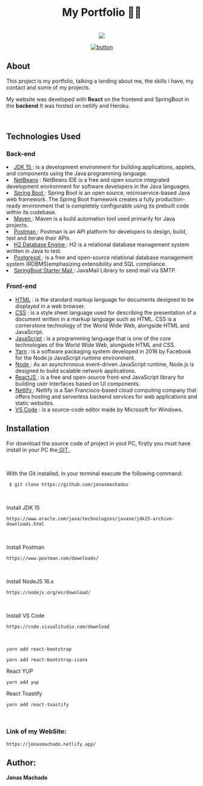 <h1 align="center">My Portfolio 🧑‍💻  </h1>

<p align="center">
  <br>
	<img src="https://user-images.githubusercontent.com/67349235/203625868-fb2784c7-4c08-4e29-b07f-a1ff941d4f6f.png">
</p>

<div align="center">
<a href="https://jonasmachado.netlify.app"><img src="https://user-images.githubusercontent.com/67349235/203632304-85faf10f-9e87-403c-8bb3-0cc0a4915c89.png" alt="button"/></a>
</div>

<h2>About</h2>

<p>This project is my portfolio, talking a landing about me, the skills i have, my contact and some of my projects.
<br>
<p>My website was developed with <b>React</b> on the frontend and SpringBoot in the <b>backend</b> It was hosted on netlify and Heroku. </p>
<br>

<h2> Technologies Used</h2>
  <h3> Back-end </h3>
  <u1>
	<li><a href="https://www.oracle.com/br/java/technologies/javase-jdk15-downloads.html"> JDK 15 </a> : is a development environment for building applications, applets, and components using the Java programming language. </li>
	 <li><a href="https://netbeans.apache.org/download/index.html"> NetBeans</a> : NetBeans IDE is a free and open source integrated development environment for software developers in the Java languages. </li>
	<li><a href="https://spring.io/"> Spring Boot </a> : Spring Boot is an open source, microservice-based Java web framework. The Spring Boot framework creates a fully production-ready environment that is completely configurable using its prebuilt code within its codebase.</li>
	<li><a href="https://maven.apache.org/"> Maven </a> : Maven is a build automation tool used primarily for Java projects.</li>
	<li><a href="https://www.postman.com/downloads/"> Postman </a> : Postman is an API platform for developers to design, build, test and iterate their APIs. </li>
	 <li><a href="https://www.h2database.com/html/main.htmls/"> H2 Database Engine </a> : H2 is a relational database management system written in Java to test. </li>
	<li><a href="https://www.postgresql.org/"> Postgresql </a> : is a free and open-source relational database management system (RDBMS)emphasizing extensibility and SQL compliance. </li>
	<li><a href="https://mvnrepository.com/artifact/org.springframework.boot/spring-boot-starter-mail"> SpringBoot Starter Mail </a> : JavaMail Library to send mail via SMTP.</li>
	
  </ul>
  	
 <h3>Front-end </h3>
 <ul>
	</li>
	<li><a href="https://developer.mozilla.org/pt-BR/docs/Web/HTML"> HTML</a> :  is the standard markup language for documents designed to be displayed in a web browser. </li>
	<li><a href="https://developer.mozilla.org/pt-BR/docs/Web/CSS"> CSS</a> : is a style sheet language used for describing the presentation of a document written in a markup language such as HTML. CSS is a cornerstone technology of the World Wide Web, alongside HTML and JavaScript. </li>
	<li><a href="https://developer.mozilla.org/ptBR/docs/Web/JavaScript"> JavaScript</a> : is a programming language that is one of the core technologies of the World Wide Web, alongside HTML and CSS. </li>
	<li><a href="https://yarnpkg.com/"> Yarn</a> : is a software packaging system developed in 2016 by Facebook for the Node.js JavaScript runtime environment. </li>
	<li><a href="https://nodejs.org/"> Node </a> : As an asynchronous event-driven JavaScript runtime, Node.js is designed to build scalable network applications. </li>
	<li><a href="https://reactjs.org/"> ReactJS </a> : is a free and open-source front-end JavaScript library for building user interfaces based on UI components. </li>
	<li><a href="https://www.netlify.com/"> Netlify </a> : Netlify is a San Francisco-based cloud computing company that offers hosting and serverless backend services for web applications and static websites. </li>
	<li><a href="https://code.visualstudio.com/"> VS Code</a> : is a source-code editor made by Microsoft for Windows. </li>
</ul>

<h2>Installation </h2>

<p>For download the source code of project in yout PC, firstly you must have install in your PC the<a href="https://git-scm.com/"> GIT </a>.</p>
<br>
<p>With the Git installed, in your terminal execute the following command:</p>

```
 $ git clone https://github.com/jonasmachados
```

<br>

<p>Install JDK 15</p>

```
https://www.oracle.com/java/technologies/javase/jdk15-archive-downloads.html
```

<br>

<p>Install Postman </p>

```
https://www.postman.com/downloads/
```

<br>

<p>Install NodeJS 16.x </p>

```
https://nodejs.org/en/download/
```

<br>

<p>Install VS Code </p>

```
https://code.visualstudio.com/download
```

<br>
<p> </p>

```
yarn add react-bootstrap
```

<p> </p>

```
yarn add react-bootstrap-icons
```

<p>React YUP</p>

```
yarn add yup
```
<p>React Toastify</p>

```
yarn add react-toastify
```

<br>
<h3>Link of my WebSite: </h3>

```
https://jonasmachado.netlify.app/
```

<h2> Author: </h2>
 <b> Jonas Machado</b>
